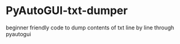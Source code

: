 # PyAutoGUI-txt-dumper
beginner friendly code to dump contents of txt line by line through pyautogui 
